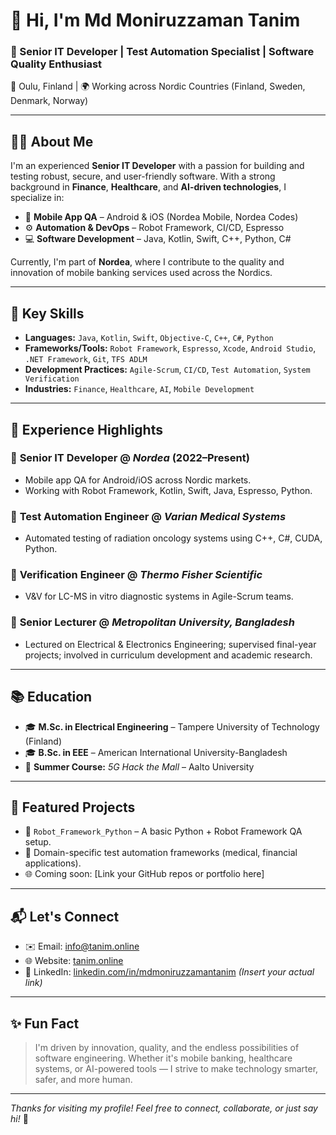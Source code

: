 # 👋 Hi, I'm Md Moniruzzaman Tanim

### 💼 Senior IT Developer | Test Automation Specialist | Software Quality Enthusiast  
📍 Oulu, Finland | 🌍 Working across Nordic Countries (Finland, Sweden, Denmark, Norway)

---

## 🧑‍💻 About Me

I'm an experienced **Senior IT Developer** with a passion for building and testing robust, secure, and user-friendly software. With a strong background in **Finance**, **Healthcare**, and **AI-driven technologies**, I specialize in:

- 📱 **Mobile App QA** – Android & iOS (Nordea Mobile, Nordea Codes)
- ⚙️ **Automation & DevOps** – Robot Framework, CI/CD, Espresso
- 💻 **Software Development** – Java, Kotlin, Swift, C++, Python, C#

Currently, I'm part of **Nordea**, where I contribute to the quality and innovation of mobile banking services used across the Nordics.

---

## 🚀 Key Skills

- **Languages:** `Java`, `Kotlin`, `Swift`, `Objective-C`, `C++`, `C#`, `Python`
- **Frameworks/Tools:** `Robot Framework`, `Espresso`, `Xcode`, `Android Studio`, `.NET Framework`, `Git`, `TFS ADLM`
- **Development Practices:** `Agile-Scrum`, `CI/CD`, `Test Automation`, `System Verification`
- **Industries:** `Finance`, `Healthcare`, `AI`, `Mobile Development`

---

## 💼 Experience Highlights

### 🔹 **Senior IT Developer** @ *Nordea* (2022–Present)
- Mobile app QA for Android/iOS across Nordic markets.
- Working with Robot Framework, Kotlin, Swift, Java, Espresso, Python.

### 🔹 **Test Automation Engineer** @ *Varian Medical Systems*
- Automated testing of radiation oncology systems using C++, C#, CUDA, Python.

### 🔹 **Verification Engineer** @ *Thermo Fisher Scientific*
- V&V for LC-MS in vitro diagnostic systems in Agile-Scrum teams.

### 🔹 **Senior Lecturer** @ *Metropolitan University, Bangladesh*
- Lectured on Electrical & Electronics Engineering; supervised final-year projects; involved in curriculum development and academic research.

---

## 📚 Education

- 🎓 **M.Sc. in Electrical Engineering** – Tampere University of Technology (Finland)
- 🎓 **B.Sc. in EEE** – American International University-Bangladesh
- 📱 **Summer Course:** *5G Hack the Mall* – Aalto University

---

## 📂 Featured Projects

- 🔧 `Robot_Framework_Python` – A basic Python + Robot Framework QA setup.
- 🔬 Domain-specific test automation frameworks (medical, financial applications).
- 🌐 Coming soon: [Link your GitHub repos or portfolio here]

---

## 📬 Let's Connect

- ✉️ Email: [info@tanim.online](mailto:info@tanim.online)
- 🌐 Website: [tanim.online](https://tanim.online)
- 💼 LinkedIn: [linkedin.com/in/mdmoniruzzamantanim](#) *(Insert your actual link)*

---

## ✨ Fun Fact

> I'm driven by innovation, quality, and the endless possibilities of software engineering. Whether it's mobile banking, healthcare systems, or AI-powered tools — I strive to make technology smarter, safer, and more human.

---

_Thanks for visiting my profile! Feel free to connect, collaborate, or just say hi!_ 🙌
